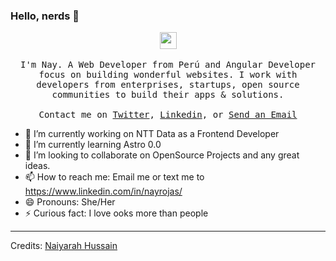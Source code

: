 ### Hello, nerds 👋

<p align="center">
  <img src="https://user-images.githubusercontent.com/5679180/79618120-0daffb80-80be-11ea-819e-d2b0fa904d07.gif" width="27px">
  <br><br>
  <samp>
I'm Nay. A Web Developer from Perú and Angular Developer focus on building wonderful websites. I work with developers from enterprises, startups, open source communities to build their apps & solutions.
     <br><br>Contact me on <a href="https://twitter.com/NayRojas_">Twitter</a>, <a href="https://www.linkedin.com/in/nayrojas/">Linkedin</a>, or <a href="mailto:nayllen.rojas@gmail.com">Send an Email</a>
  </samp>
</p>


- 🔭 I’m currently working on NTT Data as a Frontend Developer
- 🌱 I’m currently learning Astro 0.0 
- 👯 I’m looking to collaborate on OpenSource Projects and any great ideas.
- 📫 How to reach me: Email me or text me to https://www.linkedin.com/in/nayrojas/
- 😄 Pronouns: She/Her
- ⚡ Curious fact: I love ooks more than people 










-----
Credits: [Naiyarah Hussain](https://github.com/naisofly)
